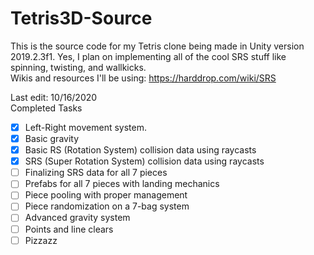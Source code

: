# Tetris3D-Source
This is the source code for my Tetris clone being made in Unity version 2019.2.3f1.
Yes, I plan on implementing all of the cool SRS stuff like spinning, twisting, and wallkicks.
</br>Wikis and resources I'll be using:
https://harddrop.com/wiki/SRS

Last edit: 10/16/2020</br>
Completed Tasks
- [x] Left-Right movement system.
- [x] Basic gravity
- [x] Basic RS (Rotation System) collision data using raycasts
- [x] SRS (Super Rotation System) collision data using raycasts
- [ ] Finalizing SRS data for all 7 pieces
- [ ] Prefabs for all 7 pieces with landing mechanics
- [ ] Piece pooling with proper management
- [ ] Piece randomization on a 7-bag system
- [ ] Advanced gravity system
- [ ] Points and line clears
- [ ] Pizzazz

